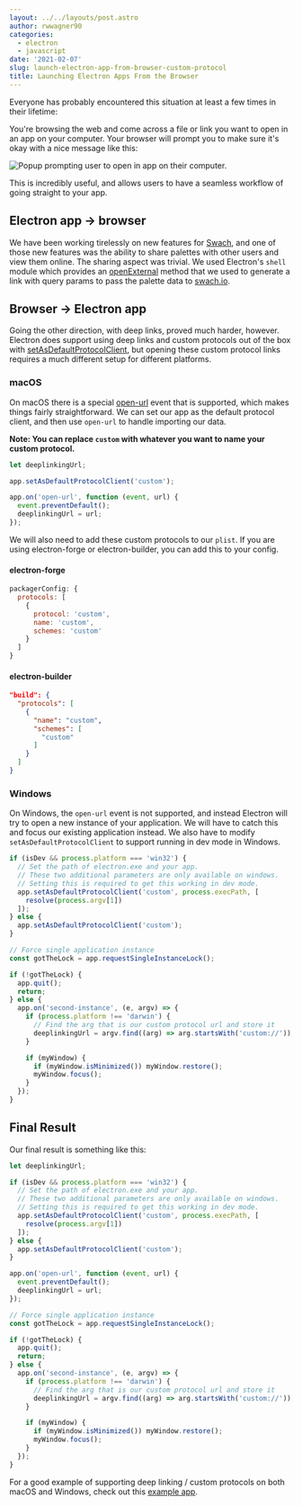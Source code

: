 ```yaml
---
layout: ../../layouts/post.astro
author: rwwagner90
categories:
  - electron
  - javascript
date: '2021-02-07'
slug: launch-electron-app-from-browser-custom-protocol
title: Launching Electron Apps From the Browser
---
```


Everyone has probably encountered this situation at least a few times in their lifetime:

You're browsing the web and come across a file or link you want to open in an app on your computer.
Your browser will prompt you to make sure it's okay with a nice message like this:

![Popup prompting user to open in app on their computer.](/img/blog/launch-electron-app-from-browser-custom-protocol/open-with.png)

This is incredibly useful, and allows users to have a seamless workflow of going straight to your app.

## Electron app -> browser

We have been working tirelessly on new features for [Swach](https://swach.io/), and one of those new features was the ability to share palettes with other users and view them online. 
The sharing aspect was trivial. We used Electron's `shell` module which provides an [openExternal](https://www.electronjs.org/docs/api/shell#shellopenexternalurl-options)
method that we used to generate a link with query params to pass the palette data to [swach.io](https://swach.io/).

## Browser -> Electron app

Going the other direction, with deep links, proved much harder, however. Electron does support using deep links and custom protocols out of the box with [setAsDefaultProtocolClient](https://www.electronjs.org/docs/api/app#appsetasdefaultprotocolclientprotocol-path-args), but opening these custom protocol links requires a much different setup for different platforms.

### macOS

On macOS there is a special [open-url](https://www.electronjs.org/docs/api/app#event-open-url-macos) event that is supported, which makes things fairly straightforward. 
We can set our app as the default protocol client, and then use `open-url` to handle importing our data.

**Note: You can replace `custom` with whatever you want to name your custom protocol.**

```js
let deeplinkingUrl;

app.setAsDefaultProtocolClient('custom');

app.on('open-url', function (event, url) {
  event.preventDefault();
  deeplinkingUrl = url;
});
```

We will also need to add these custom protocols to our `plist`. If you are using electron-forge or electron-builder, you can add this to your config.

#### electron-forge

```js
packagerConfig: {
  protocols: [
    {
      protocol: 'custom',
      name: 'custom',
      schemes: 'custom'
    }
  ]
}
```

#### electron-builder

```json
"build": {
  "protocols": [
    {
      "name": "custom",
      "schemes": [
        "custom"
      ]
    }
  ]
}
```

### Windows

On Windows, the `open-url` event is not supported, and instead Electron will try to open a new instance of your application. 
We will have to catch this and focus our existing application instead. We also have to modify `setAsDefaultProtocolClient` to support running in dev mode in Windows.

```js
if (isDev && process.platform === 'win32') {
  // Set the path of electron.exe and your app.
  // These two additional parameters are only available on windows.
  // Setting this is required to get this working in dev mode.
  app.setAsDefaultProtocolClient('custom', process.execPath, [
    resolve(process.argv[1])
  ]);
} else {
  app.setAsDefaultProtocolClient('custom');
}

// Force single application instance
const gotTheLock = app.requestSingleInstanceLock();

if (!gotTheLock) {
  app.quit();
  return;
} else {
  app.on('second-instance', (e, argv) => {
    if (process.platform !== 'darwin') {
      // Find the arg that is our custom protocol url and store it
      deeplinkingUrl = argv.find((arg) => arg.startsWith('custom://'));
    }

    if (myWindow) {
      if (myWindow.isMinimized()) myWindow.restore();
      myWindow.focus();
    }
  });
}
```

## Final Result

Our final result is something like this:

```js
let deeplinkingUrl;

if (isDev && process.platform === 'win32') {
  // Set the path of electron.exe and your app.
  // These two additional parameters are only available on windows.
  // Setting this is required to get this working in dev mode.
  app.setAsDefaultProtocolClient('custom', process.execPath, [
    resolve(process.argv[1])
  ]);
} else {
  app.setAsDefaultProtocolClient('custom');
}

app.on('open-url', function (event, url) {
  event.preventDefault();
  deeplinkingUrl = url;
});

// Force single application instance
const gotTheLock = app.requestSingleInstanceLock();

if (!gotTheLock) {
  app.quit();
  return;
} else {
  app.on('second-instance', (e, argv) => {
    if (process.platform !== 'darwin') {
      // Find the arg that is our custom protocol url and store it
      deeplinkingUrl = argv.find((arg) => arg.startsWith('custom://'));
    }

    if (myWindow) {
      if (myWindow.isMinimized()) myWindow.restore();
      myWindow.focus();
    }
  });
}
```

For a good example of supporting deep linking / custom protocols on both macOS and Windows, check out this [example app](https://github.com/oikonomopo/electron-deep-linking-mac-win).
